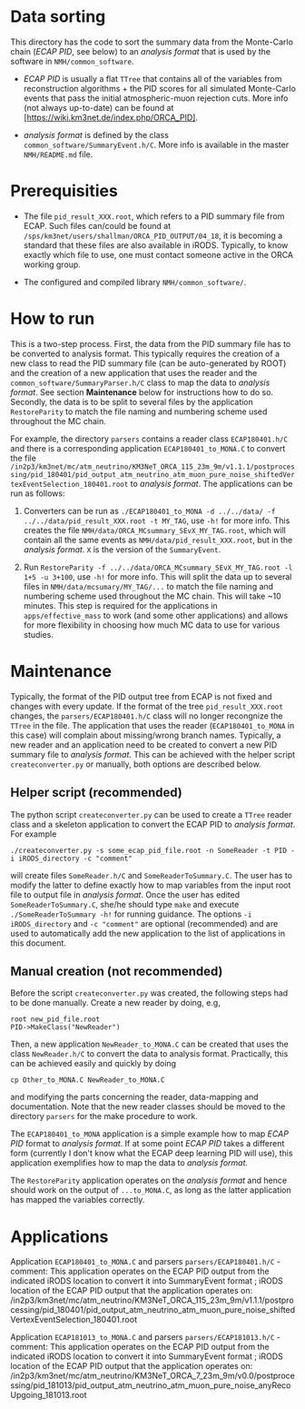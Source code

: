 Data sorting
============
This directory has the code to sort the summary data from the Monte-Carlo chain (*ECAP PID*, see below) to an *analysis format* that is used by the software in `NMH/common_software`.

* *ECAP PID* is usually a flat `TTree` that contains all of the variables from reconstruction algorithms + the PID scores for all simulated Monte-Carlo events that pass the initial atmospheric-muon rejection cuts. More info (not always up-to-date) can be found at [https://wiki.km3net.de/index.php/ORCA_PID]. 

* *analysis format* is defined by the class `common_software/SummaryEvent.h/C`. More info is available in the master `NMH/README.md` file.

Prerequisities
==============
* The file `pid_result_XXX.root`, which refers to a PID summary file from ECAP. Such files can/could be found at `/sps/km3net/users/shallman/ORCA_PID_OUTPUT/04_18`, it is becoming a standard that these files are also available in iRODS. Typically, to know exactly which file to use, one must contact someone active in the ORCA working group.

* The configured and compiled library `NMH/common_software/`.

How to run
==========

This is a two-step process. First, the data from the PID summary file has to be converted to analysis format. This typically requires the creation of a new class to read the PID summary file (can be auto-generated by ROOT) and the creation of a new application that uses the reader and the `common_software/SummaryParser.h/C` class to map the data to *analysis format*. See section **Maintenance** below for instructions how to do so. Secondly, the data is to be split to several files by the application `RestoreParity` to match the file naming and numbering scheme used throughout the MC chain.

For example, the directory `parsers` contains a reader class `ECAP180401.h/C` and there is a corresponding application `ECAP180401_to_MONA.C` to convert the file `/in2p3/km3net/mc/atm_neutrino/KM3NeT_ORCA_115_23m_9m/v1.1.1/postprocessing/pid_180401/pid_output_atm_neutrino_atm_muon_pure_noise_shiftedVertexEventSelection_180401.root` to *analysis format*. The applications can be run as follows:

1. Converters can be run as `./ECAP180401_to_MONA -d ../../data/ -f ../../data/pid_result_XXX.root -t MY_TAG`, use `-h!` for more info. This creates the file `NMH/data/ORCA_MCsummary_SEvX_MY_TAG.root`, which will contain all the same events as `NMH/data/pid_result_XXX.root`, but in the *analysis format*. `X` is the version of the `SummaryEvent`.
   
2. Run `RestoreParity -f ../../data/ORCA_MCsummary_SEvX_MY_TAG.root -l 1+5 -u 3+100`, use `-h!` for more info. This will split the data up to several files in `NMH/data/mcsumary/MY_TAG/...` to match the file naming and numbering scheme used throughout the MC chain. This will take ~10 minutes. This step is required for the applications in `apps/effective_mass` to work (and some other applications) and allows for more flexibility in choosing how much MC data to use for various studies.

Maintenance
===========

Typically, the format of the PID output tree from ECAP is not fixed and changes with every update. If the format of the tree `pid_result_XXX.root` changes, the `parsers/ECAP180401.h/C` class will no longer recongnize the `TTree` in the file. The application that uses the reader (`ECAP180401_to_MONA` in this case) will complain about missing/wrong branch names. Typically, a new reader and an application need to be created to convert a new PID summary file to *analysis format*. This can be achieved with the helper script `createconverter.py` or manually, both options are described below.

Helper script (recommended)
-------------
The python script `createconverter.py` can be used to create a `TTree` reader class and a skeleton application to convert the ECAP PID to *analysis format*. For example
~~~
./createconverter.py -s some_ecap_pid_file.root -n SomeReader -t PID -i iRODS_directory -c "comment"
~~~ 
will create files `SomeReader.h/C` and `SomeReaderToSummary.C`. The user has to modify the latter to define exactly how to map variables from the input root file to output file in *analysis format*. Once the user has edited `SomeReaderToSummary.C`, she/he should type `make` and execute `./SomeReaderToSummary -h!` for running guidance. The options `-i iRODS_directory` and `-c "comment"` are optional (recommended) and are used to automatically add the new application to the list of applications in this document.

Manual creation (not recommended)
----------------
Before the script `createconverter.py` was created, the following steps had to be done manually. Create a new reader by doing, e.g,
~~~
root new_pid_file.root
PID->MakeClass("NewReader")
~~~
Then, a new application `NewReader_to_MONA.C` can be created that uses the class `NewReader.h/C` to convert the data to analysis format. Practically, this can be achieved easily and quickly by doing
~~~
cp Other_to_MONA.C NewReader_to_MONA.C
~~~
and modifying the parts concerning the reader, data-mapping and documentation. Note that the new reader classes should be moved to the directory `parsers` for the make procedure to work.

The `ECAP180401_to_MONA` application is a simple example how to map *ECAP PID* format to *analysis format*. If at some point *ECAP PID* takes a different form (currently I don't know what the ECAP deep learning PID will use), this application exemplifies how to map the data to *analysis format*.

The `RestoreParity` application operates on the *analysis format* and hence should work on the output of `...to_MONA.C`, as long as the latter application has mapped the variables correctly.

Applications
=============
Application `ECAP180401_to_MONA.C` and parsers `parsers/ECAP180401.h/C` - comment: This application operates on the ECAP PID output from the indicated iRODS location to convert it into SummaryEvent format ; iRODS location of the ECAP PID output that the application operates on: /in2p3/km3net/mc/atm_neutrino/KM3NeT_ORCA_115_23m_9m/v1.1.1/postprocessing/pid_180401/pid_output_atm_neutrino_atm_muon_pure_noise_shiftedVertexEventSelection_180401.root

Application `ECAP181013_to_MONA.C` and parsers `parsers/ECAP181013.h/C` - comment: This application operates on the ECAP PID output from the indicated iRODS location to convert it into SummaryEvent format ; iRODS location of the ECAP PID output that the application operates on: /in2p3/km3net/mc/atm_neutrino/KM3NeT_ORCA_7_23m_9m/v0.0/postprocessing/pid_181013/pid_output_atm_neutrino_atm_muon_pure_noise_anyRecoUpgoing_181013.root
